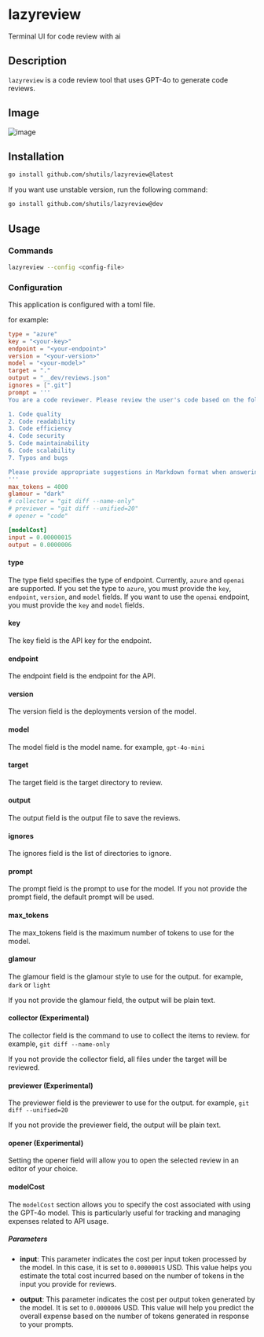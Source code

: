 # lazyreview
Terminal UI for code review with ai

## Description

`lazyreview` is a code review tool that uses GPT-4o to generate code reviews.

## Image

![image](https://private-user-images.githubusercontent.com/100141359/405655010-246c98b7-f4fa-42b3-b3e2-06830aa42539.PNG?jwt=eyJhbGciOiJIUzI1NiIsInR5cCI6IkpXVCJ9.eyJpc3MiOiJnaXRodWIuY29tIiwiYXVkIjoicmF3LmdpdGh1YnVzZXJjb250ZW50LmNvbSIsImtleSI6ImtleTUiLCJleHAiOjE3Mzc1NTU5NzMsIm5iZiI6MTczNzU1NTY3MywicGF0aCI6Ii8xMDAxNDEzNTkvNDA1NjU1MDEwLTI0NmM5OGI3LWY0ZmEtNDJiMy1iM2UyLTA2ODMwYWE0MjUzOS5QTkc_WC1BbXotQWxnb3JpdGhtPUFXUzQtSE1BQy1TSEEyNTYmWC1BbXotQ3JlZGVudGlhbD1BS0lBVkNPRFlMU0E1M1BRSzRaQSUyRjIwMjUwMTIyJTJGdXMtZWFzdC0xJTJGczMlMkZhd3M0X3JlcXVlc3QmWC1BbXotRGF0ZT0yMDI1MDEyMlQxNDIxMTNaJlgtQW16LUV4cGlyZXM9MzAwJlgtQW16LVNpZ25hdHVyZT05YzdhNzc3MmRiY2U3OWRkNGFiMmNlMGUzMmMxOTUwMjVkYTE5NjJlYTNkN2VkYzM1ZmU4MjJhMjFmNWM4ZTI4JlgtQW16LVNpZ25lZEhlYWRlcnM9aG9zdCJ9.KNTP2O5jrDyt33JKyKA5xvi7JeBJMm7G5xxsQsilKNo)

## Installation

```sh
go install github.com/shutils/lazyreview@latest
```

If you want use unstable version, run the following command:

```sh
go install github.com/shutils/lazyreview@dev
```

## Usage

### Commands

```sh
lazyreview --config <config-file>
```

### Configuration

This application is configured with a toml file.

for example:

```toml
type = "azure"
key = "<your-key>"
endpoint = "<your-endpoint>"
version = "<your-version>"
model = "<your-model>"
target = "."
output = "__dev/reviews.json"
ignores = [".git"]
prompt = '''
You are a code reviewer. Please review the user's code based on the following points.

1. Code quality
2. Code readability
3. Code efficiency
4. Code security
5. Code maintainability
6. Code scalability
7. Typos and bugs

Please provide appropriate suggestions in Markdown format when answering.
'''
max_tokens = 4000
glamour = "dark"
# collector = "git diff --name-only"
# previewer = "git diff --unified=20"
# opener = "code"

[modelCost]
input = 0.00000015
output = 0.0000006
```

#### type

The type field specifies the type of endpoint. Currently, `azure` and `openai` are supported.
If you set the type to `azure`, you must provide the `key`, `endpoint`, `version`, and `model` fields.
If you want to use the `openai` endpoint, you must provide the `key` and `model` fields.

#### key

The key field is the API key for the endpoint.

#### endpoint

The endpoint field is the endpoint for the API.

#### version

The version field is the deployments version of the model.

#### model

The model field is the model name.
for example, `gpt-4o-mini`

#### target

The target field is the target directory to review.

#### output

The output field is the output file to save the reviews.

#### ignores

The ignores field is the list of directories to ignore.

#### prompt

The prompt field is the prompt to use for the model.
If you not provide the prompt field, the default prompt will be used.

#### max_tokens

The max_tokens field is the maximum number of tokens to use for the model.

#### glamour

The glamour field is the glamour style to use for the output.
for example, `dark` or `light`

If you not provide the glamour field, the output will be plain text.

#### collector (Experimental)

The collector field is the command to use to collect the items to review.
for example, `git diff --name-only`

If you not provide the collector field, all files under the target will be reviewed.

#### previewer (Experimental)

The previewer field is the previewer to use for the output.
for example, `git diff --unified=20`

If you not provide the previewer field, the output will be plain text.

#### opener (Experimental)

Setting the opener field will allow you to open the selected review in an editor of your choice.

#### modelCost

The `modelCost` section allows you to specify the cost associated with using the GPT-4o model. This is particularly useful for tracking and managing expenses related to API usage. 

##### Parameters

- **input**: This parameter indicates the cost per input token processed by the model. In this case, it is set to `0.00000015` USD. This value helps you estimate the total cost incurred based on the number of tokens in the input you provide for reviews.

- **output**: This parameter indicates the cost per output token generated by the model. It is set to `0.0000006` USD. This value will help you predict the overall expense based on the number of tokens generated in response to your prompts.
